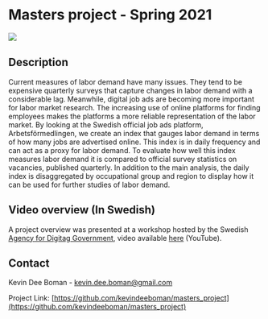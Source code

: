 # Masters project - Spring 2021
[<img align="left" src=https://mybinder.org/badge_logo.svg>](https://mybinder.org/v2/gh/kevindeeboman/masters_project/HEAD)<br/>
<!-- Description --> 
## Description  
Current measures of labor demand have many issues. They tend to be expensive quarterly surveys that capture changes in labor demand with a considerable lag. Meanwhile, digital job ads are becoming more important for labor market research. The increasing use of online platforms for finding employees makes the platforms a more reliable representation of the labor market. By looking at the Swedish official job ads platform, Arbetsförmedlingen, we create an index that gauges labor demand in terms of how many jobs are advertised online. This index is in daily frequency and can act as a proxy for labor demand. To evaluate how well this index measures labor demand it is compared to official survey statistics on vacancies, published quarterly. In addition to the main analysis, the daily index is disaggregated by occupational group and region to display how it can be used for further studies of labor demand.
<!-- VIDEO OVERVIWE -->
## Video overview (In Swedish)
A project overview was presented at a workshop hosted by the Swedish [Agency for Digitag Government](https://www.digg.se/en), video available [here](https://youtu.be/sfWWPpTysjk?t=3030) (YouTube).

<!-- CONTACT -->
## Contact

Kevin Dee Boman - [kevin.dee.boman@gmail.com](kevin.dee.boman@gmail.com)

Project Link: [https://github.com/kevindeeboman/masters_project](https://github.com/kevindeeboman/masters_project)
